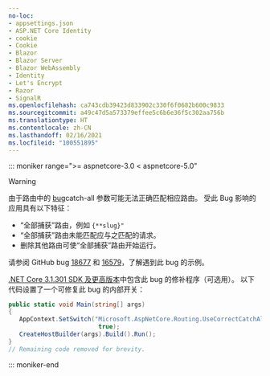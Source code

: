 ```yaml
---
no-loc:
- appsettings.json
- ASP.NET Core Identity
- cookie
- Cookie
- Blazor
- Blazor Server
- Blazor WebAssembly
- Identity
- Let's Encrypt
- Razor
- SignalR
ms.openlocfilehash: ca743cdb39423d833902c330f6f0682b600c9833
ms.sourcegitcommit: a49c47d5a573379effee5c6b6e36f5c302aa756b
ms.translationtype: HT
ms.contentlocale: zh-CN
ms.lasthandoff: 02/16/2021
ms.locfileid: "100551895"
---
```

::: moniker range=">= aspnetcore-3.0 < aspnetcore-5.0"

> [!WARNING]
> 由于路由中的 [bug](https://github.com/dotnet/aspnetcore/issues/18677)catch-all  参数可能无法正确匹配相应路由。 受此 Bug 影响的应用具有以下特征：
>
> * “全部捕获”路由，例如 `{**slug}"`
> * “全部捕获”路由未能匹配应与之匹配的请求。
> * 删除其他路由可使“全部捕获”路由开始运行。
>
> 请参阅 GitHub bug [18677](https://github.com/dotnet/aspnetcore/issues/18677) 和 [16579](https://github.com/dotnet/aspnetcore/issues/16579)，了解遇到此 bug 的示例。
>
> [.NET Core 3.1.301 SDK 及更高版本](https://dotnet.microsoft.com/download/dotnet-core/3.1)中包含此 bug 的修补程序（可选用）。 以下代码设置了一个可修复此 bug 的内部开关：
>
>```csharp
>public static void Main(string[] args)
>{
>    AppContext.SetSwitch("Microsoft.AspNetCore.Routing.UseCorrectCatchAllBehavior", 
>                          true);
>    CreateHostBuilder(args).Build().Run();
>}
>// Remaining code removed for brevity.
>```

::: moniker-end